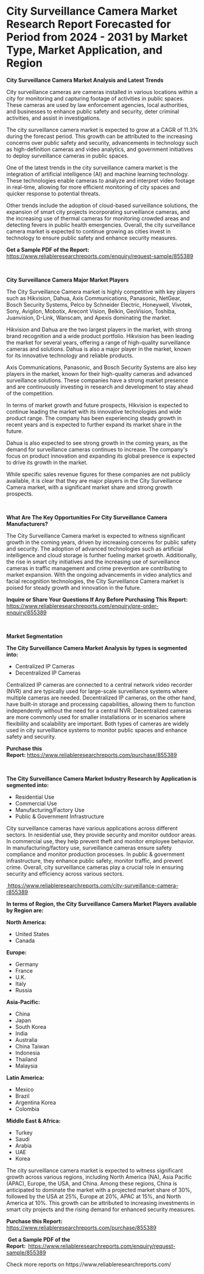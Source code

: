 <p><h1>City Surveillance Camera Market Research Report Forecasted for Period from 2024 -  2031 by Market Type, Market Application, and Region</h1></p><p><strong>City Surveillance Camera Market Analysis and Latest Trends</strong></p>
<p><p>City surveillance cameras are cameras installed in various locations within a city for monitoring and capturing footage of activities in public spaces. These cameras are used by law enforcement agencies, local authorities, and businesses to enhance public safety and security, deter criminal activities, and assist in investigations.</p><p>The city surveillance camera market is expected to grow at a CAGR of 11.3% during the forecast period. This growth can be attributed to the increasing concerns over public safety and security, advancements in technology such as high-definition cameras and video analytics, and government initiatives to deploy surveillance cameras in public spaces.</p><p>One of the latest trends in the city surveillance camera market is the integration of artificial intelligence (AI) and machine learning technology. These technologies enable cameras to analyze and interpret video footage in real-time, allowing for more efficient monitoring of city spaces and quicker response to potential threats.</p><p>Other trends include the adoption of cloud-based surveillance solutions, the expansion of smart city projects incorporating surveillance cameras, and the increasing use of thermal cameras for monitoring crowded areas and detecting fevers in public health emergencies. Overall, the city surveillance camera market is expected to continue growing as cities invest in technology to ensure public safety and enhance security measures.</p></p>
<p><strong>Get a Sample PDF of the Report:&nbsp;</strong> <a href="https://www.reliableresearchreports.com/enquiry/request-sample/855389">https://www.reliableresearchreports.com/enquiry/request-sample/855389</a></p>
<p>&nbsp;</p>
<p><strong>City Surveillance Camera Major Market Players</strong></p>
<p><p>The City Surveillance Camera market is highly competitive with key players such as Hikvision, Dahua, Axis Communications, Panasonic, NetGear, Bosch Security Systems, Pelco by Schneider Electric, Honeywell, Vivotek, Sony, Avigilon, Mobotix, Arecont Vision, Belkin, GeoVision, Toshiba, Juanvision, D-Link, Wanscam, and Apexis dominating the market. </p><p>Hikvision and Dahua are the two largest players in the market, with strong brand recognition and a wide product portfolio. Hikvision has been leading the market for several years, offering a range of high-quality surveillance cameras and solutions. Dahua is also a major player in the market, known for its innovative technology and reliable products.</p><p>Axis Communications, Panasonic, and Bosch Security Systems are also key players in the market, known for their high-quality cameras and advanced surveillance solutions. These companies have a strong market presence and are continuously investing in research and development to stay ahead of the competition.</p><p>In terms of market growth and future prospects, Hikvision is expected to continue leading the market with its innovative technologies and wide product range. The company has been experiencing steady growth in recent years and is expected to further expand its market share in the future.</p><p>Dahua is also expected to see strong growth in the coming years, as the demand for surveillance cameras continues to increase. The company's focus on product innovation and expanding its global presence is expected to drive its growth in the market.</p><p>While specific sales revenue figures for these companies are not publicly available, it is clear that they are major players in the City Surveillance Camera market, with a significant market share and strong growth prospects.</p></p>
<p>&nbsp;</p>
<p><strong>What Are The Key Opportunities For City Surveillance Camera Manufacturers?</strong></p>
<p><p>The City Surveillance Camera market is expected to witness significant growth in the coming years, driven by increasing concerns for public safety and security. The adoption of advanced technologies such as artificial intelligence and cloud storage is further fueling market growth. Additionally, the rise in smart city initiatives and the increasing use of surveillance cameras in traffic management and crime prevention are contributing to market expansion. With the ongoing advancements in video analytics and facial recognition technologies, the City Surveillance Camera market is poised for steady growth and innovation in the future.</p></p>
<p><strong>Inquire or Share Your Questions If Any Before Purchasing This Report:</strong> <a href="https://www.reliableresearchreports.com/enquiry/pre-order-enquiry/855389">https://www.reliableresearchreports.com/enquiry/pre-order-enquiry/855389</a></p>
<p>&nbsp;</p>
<p><strong>Market Segmentation</strong></p>
<p><strong>The City Surveillance Camera Market Analysis by types is segmented into:</strong></p>
<p><ul><li>Centralized IP Cameras</li><li>Decentralized IP Cameras</li></ul></p>
<p><p>Centralized IP cameras are connected to a central network video recorder (NVR) and are typically used for large-scale surveillance systems where multiple cameras are needed. Decentralized IP cameras, on the other hand, have built-in storage and processing capabilities, allowing them to function independently without the need for a central NVR. Decentralized cameras are more commonly used for smaller installations or in scenarios where flexibility and scalability are important. Both types of cameras are widely used in city surveillance systems to monitor public spaces and enhance safety and security.</p></p>
<p><strong>Purchase this Report:&nbsp;</strong><a href="https://www.reliableresearchreports.com/purchase/855389">https://www.reliableresearchreports.com/purchase/855389</a></p>
<p>&nbsp;</p>
<p><strong>The City Surveillance Camera Market Industry Research by Application is segmented into:</strong></p>
<p><ul><li>Residential Use</li><li>Commercial Use</li><li>Manufacturing/Factory Use</li><li>Public & Government Infrastructure</li></ul></p>
<p><p>City surveillance cameras have various applications across different sectors. In residential use, they provide security and monitor outdoor areas. In commercial use, they help prevent theft and monitor employee behavior. In manufacturing/factory use, surveillance cameras ensure safety compliance and monitor production processes. In public & government infrastructure, they enhance public safety, monitor traffic, and prevent crime. Overall, city surveillance cameras play a crucial role in ensuring security and efficiency across various sectors.</p></p>
<p><a href="https://www.reliableresearchreports.com/city-surveillance-camera-r855389">&nbsp;https://www.reliableresearchreports.com/city-surveillance-camera-r855389</a></p>
<p><strong>In terms of Region, the City Surveillance Camera Market Players available by Region are:</strong></p>
<p>
    <p> <strong> North America: </strong>
        <ul>
            <li>United States</li>
            <li>Canada</li>
        </ul>
        </p> 
    <p> <strong> Europe: </strong>
        <ul>
            <li>Germany</li>
            <li>France</li>
            <li>U.K.</li>
            <li>Italy</li>
            <li>Russia</li>
        </ul>
        </p> 
    <p> <strong> Asia-Pacific: </strong>
        <ul>
            <li>China</li>
            <li>Japan</li>
            <li>South Korea</li>
            <li>India</li>
            <li>Australia</li>
            <li>China Taiwan</li>
            <li>Indonesia</li>
            <li>Thailand</li>
            <li>Malaysia</li>
        </ul>
        </p> 
    <p> <strong> Latin America: </strong>
        <ul>
            <li>Mexico</li>
            <li>Brazil</li>
            <li>Argentina Korea</li>
            <li>Colombia</li>
        </ul>
        </p> 
    <p> <strong> Middle East & Africa: </strong>
        <ul>
            <li>Turkey</li>
            <li>Saudi</li>
            <li>Arabia</li>
            <li>UAE</li>
            <li>Korea</li>
        </ul>
    </p>
    </p>
<p><p>The city surveillance camera market is expected to witness significant growth across various regions, including North America (NA), Asia Pacific (APAC), Europe, the USA, and China. Among these regions, China is anticipated to dominate the market with a projected market share of 30%, followed by the USA at 25%, Europe at 20%, APAC at 15%, and North America at 10%. This growth can be attributed to increasing investments in smart city projects and the rising demand for enhanced security measures.</p></p>
<p><strong>Purchase this Report: </strong><a href="https://www.reliableresearchreports.com/purchase/855389">https://www.reliableresearchreports.com/purchase/855389</a></p>
<p>&nbsp;<strong>Get a Sample PDF of the Report:&nbsp;&nbsp;</strong><a href="https://www.reliableresearchreports.com/enquiry/request-sample/855389">https://www.reliableresearchreports.com/enquiry/request-sample/855389</a></p>
<p><strong></strong></p>
<p>Check more reports on https://www.reliableresearchreports.com/</p>